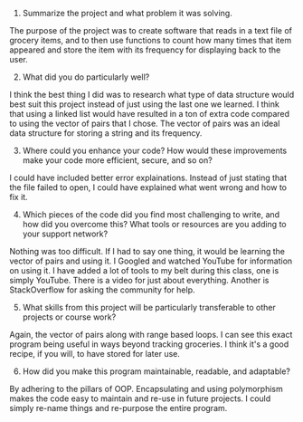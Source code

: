 1) Summarize the project and what problem it was solving.

The purpose of the project was to create software that reads in a text file of grocery items, and to then use functions to count how many times that item appeared and store the item with its frequency for displaying back to the user. 

2) What did you do particularly well?

I think the best thing I did was to research what type of data structure would best suit this project instead of just using the last one we learned. I think that using a linked list would have resulted in a ton of extra code compared 
to using the vector of pairs that I chose. The vector of pairs was an ideal data structure for storing a string and its frequency. 

3) Where could you enhance your code? How would these improvements make your code more efficient, secure, and so on?

I could have included better error explainations. Instead of just stating that the file failed to open, I could have explained what went wrong and how to fix it. 

4) Which pieces of the code did you find most challenging to write, and how did you overcome this? What tools or resources are you adding to your support network?

Nothing was too difficult. If I had to say one thing, it would be learning the vector of pairs and using it. I Googled and watched YouTube for information on using it. I have added a lot of tools to my belt during this class, one is 
simply YouTube. There is a video for just about everything. Another is StackOverflow for asking the community for help.

5) What skills from this project will be particularly transferable to other projects or course work?

Again, the vector of pairs along with range based loops. I can see this exact program being useful in ways beyond tracking groceries. I think it's a good recipe, if you will, to have stored for later use. 

6) How did you make this program maintainable, readable, and adaptable?

By adhering to the pillars of OOP. Encapsulating and using polymorphism makes the code easy to maintain and re-use in future projects. I could simply re-name things and re-purpose the entire program. 
